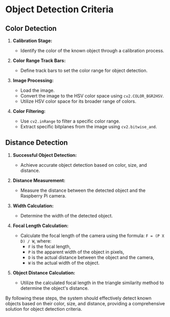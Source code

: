 # Object Detection Criteria

## Color Detection

1. **Calibration Stage:**
   - Identify the color of the known object through a calibration process.

2. **Color Range Track Bars:**
   - Define track bars to set the color range for object detection.

3. **Image Processing:**
   - Load the image.
   - Convert the image to the HSV color space using `cv2.COLOR_BGR2HSV`.
   - Utilize HSV color space for its broader range of colors.

4. **Color Filtering:**
   - Use `cv2.inRange` to filter a specific color range.
   - Extract specific bitplanes from the image using `cv2.bitwise_and`.

## Distance Detection

1. **Successful Object Detection:**
   - Achieve accurate object detection based on color, size, and distance.

2. **Distance Measurement:**
   - Measure the distance between the detected object and the Raspberry Pi camera.

3. **Width Calculation:**
   - Determine the width of the detected object.

4. **Focal Length Calculation:**
   - Calculate the focal length of the camera using the formula: `F = (P X D) / W`, where:
     - `F` is the focal length,
     - `P` is the apparent width of the object in pixels,
     - `D` is the actual distance between the object and the camera,
     - `W` is the actual width of the object.

5. **Object Distance Calculation:**
   - Utilize the calculated focal length in the triangle similarity method to determine the object's distance.

By following these steps, the system should effectively detect known objects based on their color, size, and distance, providing a comprehensive solution for object detection criteria.
